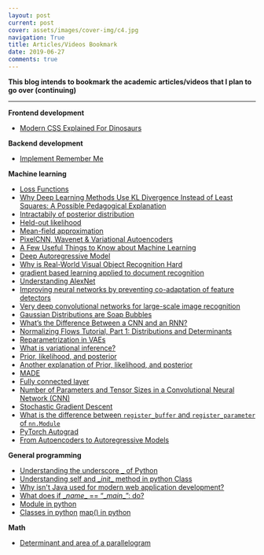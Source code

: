 ```yaml
---
layout: post
current: post
cover: assets/images/cover-img/c4.jpg
navigation: True
title: Articles/Videos Bookmark
date: 2019-06-27
comments: true
---
```



**This blog intends to bookmark the academic articles/videos that I plan to go over (continuing)**

------------------

**Frontend development**

- <a href="https://medium.com/actualize-network/modern-css-explained-for-dinosaurs-5226febe3525" style="font-weight: normal;">Modern CSS Explained For Dinosaurs</a>


**Backend development**

- <a href="https://stackoverflow.com/questions/244882/what-is-the-best-way-to-implement-remember-me-for-a-website" style="font-weight: normal;">Implement Remember Me</a>



**Machine learning**
- <a href="https://ml-cheatsheet.readthedocs.io/en/latest/loss_functions.html" style="font-weight: normal;">Loss Functions</a>
- <a href="https://digitalcommons.utep.edu/cgi/viewcontent.cgi?article=2188&context=cs_techrep" style="font-weight: normal;">Why Deep Learning Methods Use KL Divergence Instead of Least Squares: A Possible Pedagogical Explanation</a>
- <a href="https://stats.stackexchange.com/questions/4417/intractable-posterior-distributions" style="font-weight: normal;">Intractabily of posterior distribution</a>
- <a href="https://www.quora.com/What-is-meant-by-held-out-likelihood-in-statistics-or-machine-learning" style="font-weight: normal;">Held-out likelihood</a>
- <a href="https://www.cs.cmu.edu/~epxing/Class/10708-17/notes-17/10708-scribe-lecture13.pdf" style="font-weight: normal;">Mean-field approximation</a>
- <a href="https://www.youtube.com/watch?v=FeJT8ejgsL0" style="font-weight: normal;">PixelCNN, Wavenet & Variational Autoencoders</a>
- <a href="https://homes.cs.washington.edu/~pedrod/papers/cacm12.pdf" style="font-weight: normal;">A Few Useful Things to Know about Machine Learning</a>
- <a href="https://eigenfoo.xyz/deep-autoregressive-models/" style="font-weight: normal;">Deep Autoregressive Model</a>
- <a href="http://repository.countway.harvard.edu/xmlui/bitstream/handle/10473/1297/2211529.pdf?sequence=1" style="font-weight: normal;">Why is Real-World Visual Object Recognition Hard</a>
- <a href="http://yann.lecun.com/exdb/publis/pdf/lecun-01a.pdf" style="font-weight: normal;">gradient based learning applied to document recognition</a>
- <a href="https://www.learnopencv.com/understanding-alexnet/" style="font-weight: normal;">Understanding AlexNet</a>
- <a href="https://arxiv.org/pdf/1207.0580.pdf" style="font-weight: normal;">Improving neural networks by preventing co-adaptation of feature detectors</a>
- <a href="https://arxiv.org/pdf/1409.1556.pdf" style="font-weight: normal;">Very deep convolutional networks for large-scale image recognition</a>
- <a href="https://www.inference.vc/high-dimensional-gaussian-distributions-are-soap-bubble/" style="font-weight: normal;">Gaussian Distributions are Soap Bubbles</a>
- <a href="https://blogs.nvidia.com/blog/2018/09/05/whats-the-difference-between-a-cnn-and-an-rnn/" style="font-weight: normal;">What’s the Difference Between a CNN and an RNN?</a>
- <a href="https://blog.evjang.com/2018/01/nf1.html" style="font-weight: normal;">Normalizing Flows Tutorial, Part 1: Distributions and Determinants</a>
- <a href="https://stats.stackexchange.com/questions/199605/how-does-the-reparameterization-trick-for-vaes-work-and-why-is-it-important" style="font-weight: normal;">Reparametrization in VAEs</a>
- <a href="https://www.quora.com/What-is-variational-inferences" style="font-weight: normal;">What is variational inference?</a>
- <a href="https://www.oreilly.com/library/view/machine-learning-with/9781785889936/ff082869-751b-4de3-9a59-edff60ad4e94.xhtml" style="font-weight: normal;">Prior, likelihood, and posterior</a>
- <a href="http://www.lichun.cc/blog/2013/07/understand-bayes-theorem-prior-likelihood-posterior-evidence/" style="font-weight: normal;">Another explanation of Prior, likelihood, and posterior</a>
- <a href="http://bjlkeng.github.io/posts/autoregressive-autoencoders/" style="font-weight: normal;">MADE</a>
- <a href="https://stackoverflow.com/questions/42733971/understanding-the-dimensions-of-a-fully-connected-layer-that-follows-a-max-pooli" style="font-weight: normal;">Fully connected layer</a>
- <a href="https://www.learnopencv.com/number-of-parameters-and-tensor-sizes-in-convolutional-neural-network/" style="font-weight: normal;">Number of Parameters and Tensor Sizes in a Convolutional Neural Network (CNN)</a>
- <a href="https://www.youtube.com/watch?v=vMh0zPT0tLI" style="font-weight: normal;">Stochastic Gradient Descent</a>
- <a href="https://discuss.pytorch.org/t/what-is-the-difference-between-register-buffer-and-register-parameter-of-nn-module/32723" style="font-weight: normal;">What is the difference between `register_buffer` and `register_parameter` of `nn.Module`</a>
- <a href="https://towardsdatascience.com/pytorch-autograd-understanding-the-heart-of-pytorchs-magic-2686cd94ec95
" style="font-weight: normal;">PyTorch Autograd</a>
- <a href="https://www.inference.vc/masked-autoencoders-icml-paper-highlight/" style="font-weight: normal;">From Autoencoders to Autoregressive Models </a>



**General programming**
- <a href="https://hackernoon.com/understanding-the-underscore-of-python-309d1a029edc" style="font-weight: normal;">Understanding the underscore _ of Python</a>
- <a href="https://micropyramid.com/blog/understand-self-and-__init__-method-in-python-class/" style="font-weight: normal;">Understanding self and \__init__ method in python Class</a>
- <a href="https://softwareengineering.stackexchange.com/questions/102090/why-isnt-java-used-for-modern-web-application-development" style="font-weight: normal;">Why isn't Java used for modern web application development?</a>
- <a href="https://stackoverflow.com/questions/419163/what-does-if-name-main-do" style="font-weight: normal;">What does if \__name__ == “\__main__”: do?</a>
- <a href="https://docs.python.org/3/tutorial/modules.html" style="font-weight: normal;">Module in python</a>
- <a href="https://docs.python.org/3/tutorial/classes.html" style="font-weight: normal;">Classes in python</a>
 <a href="https://www.geeksforgeeks.org/python-map-function/" style="font-weight: normal;">map() in python</a>



**Math**
- <a href="https://www.khanacademy.org/math/linear-algebra/matrix-transformations/determinant-depth/v/linear-algebra-determinant-and-area-of-a-parallelogram" style="font-weight: normal;">Determinant and area of a parallelogram</a>
